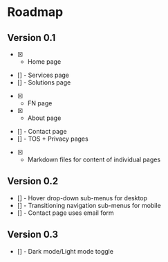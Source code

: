 # Roadmap

## Version 0.1
- [x] - Home page
- [] - Services page
- [] - Solutions page
- [x] - FN page
- [x] - About page
- [] - Contact page
- [] - TOS + Privacy pages
- [x] - Markdown files for content of individual pages

## Version 0.2
- [] - Hover drop-down sub-menus for desktop
- [] - Transitioning navigation sub-menus for mobile
- [] - Contact page uses email form

## Version 0.3
- [] - Dark mode/Light mode toggle
